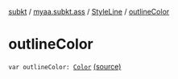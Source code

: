[subkt](../../index.md) / [myaa.subkt.ass](../index.md) / [StyleLine](index.md) / [outlineColor](./outline-color.md)

# outlineColor

`var outlineColor: `[`Color`](https://docs.oracle.com/javase/9/docs/api/java/awt/Color.html) [(source)](https://github.com/Myaamori/SubKt/blob/0.1.4/src/main/kotlin/myaa/subkt/ass/parser.kt#L539)